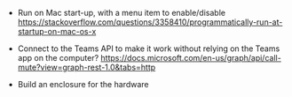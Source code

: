 * Run on Mac start-up, with a menu item to enable/disable
  https://stackoverflow.com/questions/3358410/programmatically-run-at-startup-on-mac-os-x

* Connect to the Teams API to make it work without relying on the Teams app on the computer?
  https://docs.microsoft.com/en-us/graph/api/call-mute?view=graph-rest-1.0&tabs=http

* Build an enclosure for the hardware
